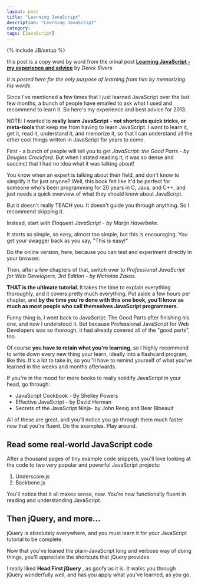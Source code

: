 ```yaml
---
layout: post
title: "Learning JavaScript"
description: "Learning JavaScript"
category: 
tags: [JavaScript]
---
```

{% include JB/setup %}

<p>this post is a copy word by word from the orinal post <a href="http://sivers.org/learn-js"><strong>Learning
JavaScript - my experience and advice</strong></a> by <em> Derek Sivers</em></p>

<p><i>It is posted here for the only purpose of learning from him by memorizing his words</i></p>

<p>Since I've mentioned a few times that I just learned JavaScript over the last
few months, a bunch of people have emailed to ask what I used and recommend to
learn it. So here's my experience and best advice for 2013.</p>
<p>NOTE: I wanted to <b>really learn JavaScript - not shortcuts quick tricks,
or meta-tools </b> that keep me from having to learn JavaScript. I want to learn
it, get it, read it, understand it, and memorize it, so that I can understand all
the other cool things written in JavaScript for years to come. </p>

<p>First -  a bunch of people will tell you to get <i>JavaScript: the Good Parts
- by Douglas Crockford. </i> But when I stated reading it, it was so dense and
succinct that I had no idea what it was talking about! </p>

<p>You know when an expert is talking about their field, and don't know to simplify
it for just anyone? Well, this book felt like it'd be perfect for someone who's
been programming for 20 years in C, Java, and C++, and just needs a quick overview
of what they should know about JavaScript.</p>

<p>But it doesn't really TEACH you. It doesn't guide you through anything. So I
recommend skipping it.</p>

<p>Instead, start with <i>Eloquent JavaScript - by Marijn Haverbeke.</i></p>
<p>It starts so simple, so easy, almost too simple, but this is encouraging. You
get your swagger back as you say, "This is easy!"</p>
<p>Do the online version, here, because you can test and experiment directly in
your browser.</p>

<p>Then, after a few chapters of that, switch over to <i>Professional JavaScript for
Web Developers, 3rd Edition - by Nicholas Zakas.</i></p>

<p><b>THAT is the ultimate tutorial. </b> It takes the time to explain everything
thoroughly, and it covers pretty much everything. Put aside a few hours per chapter,
and <b>by the time you're done with this one book, you'll know as much as most
people who call themselves JavaScript programmers.</b></p>
<p>Funny thing is, I went back to JavaScript: The Good Parts after finishing his
one, and now I understood it. But because Professional JavaScript for Web Developers
was so thorough, it had already covered all of the "good parts", too.</p>
<p>Of course <b> you have to retain what you're learning</b>, so I highly recommend
to write down every new thing your learn, ideally into a flashcard program, like this.
It's a lot to take in, so you''ll have to remind yourself of what you've learned in
the weeks and months afterwards.</p>
<p>If you're in the mood for more books to really solidify JavaScript in your head,
go through:</p>
<ul>
<li>JavaScript Cookbook - By Shelley Powers</li>
<li>Effective JavaScript - by David Herman</li>
<li>Secrets of the JavaScript Ninja- by John Resig and Bear Bibeault</li>
</ul>
<p>All of these are great, and you'll notice you go through them much faster now
that you're fluent. Do the examples. Play around.</p>
<h2>Read some real-world JavaScript code</h2>

<p>After a thousand pages of tiny example code snippets, you'll love looking at the
code to two very popular and powerful JavaScript projects:</p>
<ol>
<li>Underscore.js</li>
<li>Backbone.js</li>
</ol>
<p>You'll notice that it all makes sense, now. You're now functionally fluent in
reading and understanding JavaScript.</p>

<h2>Then jQuery, and more...</h2>
<p>jQuery is absolutely everywhere, and you must learn it for your JavaScript tutorial
to be complete.</p>
<p>Now that you've leaned the plain-JavaScript long and verbose way of doing things,
you'll appreciate the shortcuts that jQuery provides.</p>
<p>I really liked <b>Head First jQuery</b> , as goofy as it is. It walks you through
jQuery wonderfully well, and has you apply what you've learned, as you go.</p>



